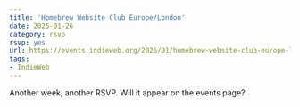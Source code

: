 ```yaml
---
title: 'Homebrew Website Club Europe/London'
date: 2025-01-26
category: rsvp
rsvp: yes
url: https://events.indieweb.org/2025/01/homebrew-website-club-europe-london-JqXSTx1zbNXy
tags:
- IndieWeb
---
```


Another week, another RSVP. Will it appear on the events page?
